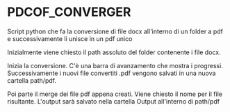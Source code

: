 # PDCOF_CONVERGER
Script python che fa la conversione di file docx all'interno di un folder a pdf e successivamente li unisce in un pdf unico

Inizialmente viene chiesto il path assoluto del folder contenente i file docx.

Inizia la conversione. C'è una barra di avanzamento che mostra i progressi.
Successivamente i nuovi file convertiti .pdf vengono salvati in una nuova cartella path/pdf.

Poi parte il merge dei file pdf appena creati. Viene chiesto il nome per il file risultante.
L'output sarà salvato nella cartella Output all'interno di path/pdf
